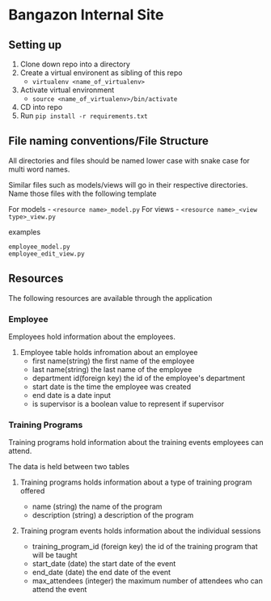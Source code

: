 # Bangazon Internal Site

## Setting up

1. Clone down repo into a directory
1. Create a virtual environent as sibling of this repo
   - `virtualenv <name_of_virtualenv>`
1. Activate virtual environment
   - `source <name_of_virtualenv>/bin/activate`
1. CD into repo
1. Run `pip install -r requirements.txt`

## File naming conventions/File Structure

All directories and files should be named lower case with snake case for multi word names.

Similar files such as models/views will go in their respective directories. Name those files with the following template

For models - `<resource name>_model.py`
For views - `<resource name>_<view type>_view.py`

examples
```
employee_model.py
employee_edit_view.py
```

## Resources

The following resources are available through the application

### Employee
Employees hold information about the employees.

1. Employee table holds infromation about an employee
    - first name(string) the first name of the employee
    - last name(string) the last name of the employee
    - department id(foreign key) the id of the employee's department
    - start date is the time the employee was created
    - end date is a date input
    - is supervisor is a boolean value to represent if supervisor

### Training Programs
Training programs hold information about the training events employees can attend.

The data is held between two tables

1. Training programs holds information about a type of training program offered
    - name (string) the name of the program
    - description (string) a description of the program

1. Training program events holds information about the individual sessions
    - training_program_id (foreign key) the id of the training program that will be taught
    - start_date (date) the start date of the event
    - end_date (date) the end date of the event
    - max_attendees (integer) the maximum number of attendees who can attend the event

